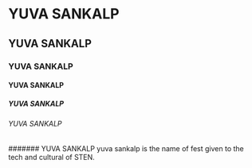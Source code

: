 # YUVA SANKALP
## YUVA SANKALP
### YUVA SANKALP
#### YUVA SANKALP
##### YUVA SANKALP
###### YUVA SANKALP
####### YUVA SANKALP
yuva sankalp is the name of fest given to the tech and cultural of STEN.
